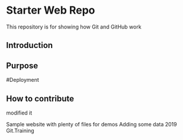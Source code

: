 # Starter Web Repo

This repository is for showing how Git and GitHub work
## Introduction
## Purpose
#Deployment
## How to contribute
modified it

Sample website with plenty of files for demos
Adding some data
2019 Git.Training
